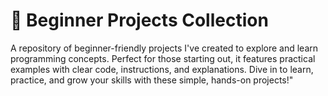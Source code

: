 # 🌟 Beginner Projects Collection
A repository of beginner-friendly projects I've created to explore and learn programming concepts. Perfect for those starting out, it features practical examples with clear code, instructions, and explanations. Dive in to learn, practice, and grow your skills with these simple, hands-on projects!"
